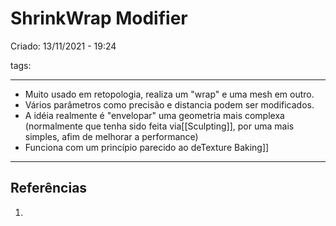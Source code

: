 # ShrinkWrap Modifier
Criado: 13/11/2021 - 19:24

tags: 

---

- Muito usado em retopologia, realiza um "wrap" e uma mesh em outro.
- Vários parâmetros como precisão e distancia podem ser modificados.
- A idéia realmente é "envelopar" uma geometria mais complexa (normalmente que tenha sido feita via[[Sculpting]], por uma mais simples, afim de melhorar a performance)
- Funciona com um princípio parecido ao deTexture Baking]]

---
## Referências
1. 
